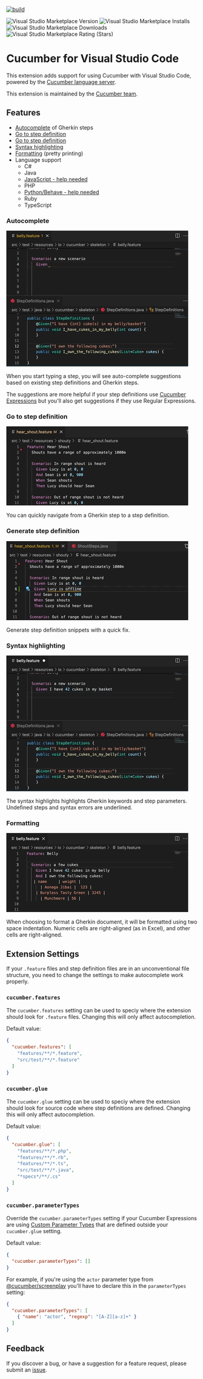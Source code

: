 [![build](https://github.com/cucumber/vscode/actions/workflows/build.yaml/badge.svg)](https://github.com/cucumber/vscode/actions/workflows/build.yaml)

![Visual Studio Marketplace Version](https://img.shields.io/visual-studio-marketplace/v/CucumberOpen.cucumber-official)
![Visual Studio Marketplace Installs](https://img.shields.io/visual-studio-marketplace/i/CucumberOpen.cucumber-official)
![Visual Studio Marketplace Downloads](https://img.shields.io/visual-studio-marketplace/d/CucumberOpen.cucumber-official)
![Visual Studio Marketplace Rating (Stars)](https://img.shields.io/visual-studio-marketplace/stars/CucumberOpen.cucumber-official)

# Cucumber for Visual Studio Code

This extension adds support for using Cucumber with Visual Studio Code, powered by the [Cucumber language server](https://github.com/cucumber/language-server#readme).

This extension is maintained by the [Cucumber team](https://github.com/cucumber/).

## Features

- [Autocomplete](#autocomplete) of Gherkin steps
- [Go to step definition](#go-to-step-definition)
- [Go to step definition](#go-to-step-definition)
- [Syntax highlighting](#syntax-highlighting)
- [Formatting](#formatting) (pretty printing)
- Language support
  - C#
  - Java
  - [JavaScript - help needed](https://github.com/cucumber/language-service/issues/42)
  - PHP
  - [Python/Behave - help needed](https://github.com/cucumber/language-service/issues/49)
  - Ruby
  - TypeScript

### Autocomplete

![Autocomplete](images/autocomplete.gif)

When you start typing a step, you will see auto-complete suggestions
based on existing step definitions and Gherkin steps.

The suggestions are more helpful if your step definitions use
[Cucumber Expressions](https://github.com/cucumber/cucumber-expressions#readme)
but you'll also get suggestions if they use Regular Expressions.

### Go to step definition

![Go to step definition](images/goto-step-definition.gif)

You can quickly navigate from a Gherkin step to a step definition.

### Generate step definition

![Generate step definition](images/generate-step-definition.gif)

Generate step definition snippets with a quick fix.

### Syntax highlighting

![Syntax highlighting](images/syntax-highlighting.gif)

The syntax highlights highlights Gherkin keywords and step parameters.
Undefined steps and syntax errors are underlined.

### Formatting

![Formatting](images/formatting.gif)

When choosing to format a Gherkin document, it will be formatted
using two space indentation. Numeric cells are right-aligned (as in Excel),
and other cells are right-aligned.

## Extension Settings

If your `.feature` files and step definition files are
in an unconventional file structure, you need to change the
settings to make autocomplete work properly.

### `cucumber.features`
[//]: # (<cucumber.features>)
The `cucumber.features` setting can be used to speciy where the extension
should look for `.feature` files. Changing this will only affect autocompletion.

Default value:

```json
{
  "cucumber.features": [
    "features/**/*.feature",
    "src/test/**/*.feature" 
  ]
}
```
[//]: # (</cucumber.features>)

### `cucumber.glue`
[//]: # (<cucumber.glue>)
The `cucumber.glue` setting can be used to speciy where the extension
should look for source code where step definitions are defined.
Changing this will only affect autocompletion.

Default value:

```json
{
  "cucumber.glue": [
    "features/**/*.php",
    "features/**/*.rb",
    "features/**/*.ts",
    "src/test/**/*.java",
    "*specs*/**/.cs"
  ]
}
```
[//]: # (</cucumber.glue>)

### `cucumber.parameterTypes`
[//]: # (<cucumber.parameterTypes>)
Override the `cucumber.parameterTypes` setting if your Cucumber Expressions
are using [Custom Parameter Types](https://github.com/cucumber/cucumber-expressions#custom-parameter-types) that are defined outside your `cucumber.glue` setting.

Default value:

```json
{
  "cucumber.parameterTypes": []
}
```

For example, if you're using the `actor` parameter type from [@cucumber/screenplay](https://github.com/cucumber/screenplay.js#actors) you'll have to declare this in the `parameterTypes` setting:

````json
{
  "cucumber.parameterTypes": [
    { "name": "actor", "regexp": "[A-Z][a-z]+" }
  ]
}
````
[//]: # (</cucumber.parameterTypes>)

## Feedback

If you discover a bug, or have a suggestion for a feature request, please
submit an [issue](https://github.com/cucumber/vscode/issues).
